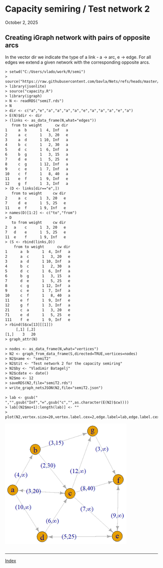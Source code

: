 # Capacity semiring / Test network 2

October 2, 2025

## Creating iGraph network with pairs of opposite arcs

In the vector dir we indicate the type of a link - a -> arc, e -> edge. For all edges we extend a given network with the corresponding opposite arcs.

```
> setwd("C:/Users/vlado/work/R/semi")
> source("https://raw.githubusercontent.com/bavla/Nets/refs/heads/master/netsWeight/netsWeight.R")
> library(jsonlite)
> source("capacity.R")
> library(igraph)
> N <- readRDS("semiT.rds")
> N
> dir <- c("a","e","a","a","a","a","e","a","a","a","e","a")
> E(N)$dir <- dir
> (links <- as_data_frame(N,what="edges"))
   from to weight      cw dir
1     a  b      1  4, Inf   a
2     a  c      1   3, 20   e
3     a  d      1 10, Inf   a
4     b  c      1   2, 30   a
5     d  c      1  6, Inf   a
6     b  g      1   3, 15   a
7     d  e      1   5, 25   e
8     c  g      1 12, Inf   a
9     c  e      1  7, Inf   a
10    c  f      1   8, 40   a
11    e  f      1  9, Inf   e
12    g  f      1  3, Inf   a
> (D <- links[dir=="e",])
   from to weight     cw dir
2     a  c      1  3, 20   e
7     d  e      1  5, 25   e
11    e  f      1 9, Inf   e
> names(D)[1:2] <- c("to","from")
> D
   to from weight     cw dir
2   a    c      1  3, 20   e
7   d    e      1  5, 25   e
11  e    f      1 9, Inf   e
> (S <- rbind(links,D))
    from to weight      cw dir
1      a  b      1  4, Inf   a
2      a  c      1   3, 20   e
3      a  d      1 10, Inf   a
4      b  c      1   2, 30   a
5      d  c      1  6, Inf   a
6      b  g      1   3, 15   a
7      d  e      1   5, 25   e
8      c  g      1 12, Inf   a
9      c  e      1  7, Inf   a
10     c  f      1   8, 40   a
11     e  f      1  9, Inf   e
12     g  f      1  3, Inf   a
21     c  a      1   3, 20   e
71     e  d      1   5, 25   e
111    f  e      1  9, Inf   e
> rbind(S$cw[13][[1]])
     [,1] [,2]
[1,]    3   20
> graph_attr(N)

> nodes <- as_data_frame(N,what="vertices")
> N2 <- graph_from_data_frame(S,directed=TRUE,vertices=nodes)
> N2$name <- "semiT2"
> N2$tit <- "Test network 2 for the capacity semiring"
> N2$by <- "Vladimir Batagelj"
> N2$cdate <- date()
> N2$mo <- 12
> saveRDS(N2,file="semiT2.rds")
> write_graph_netsJSON(N2,file="semiT2.json")

> lab <- gsub(" ","",gsub("Inf","∞",gsub("c","",as.character(E(N2)$cw))))
> lab[(N2$mo+1):length(lab)] <- ""
> plot(N2,vertex.size=20,vertex.label.cex=2,edge.label=lab,edge.label.cex=1.5)
```

<img src="https://github.com/bavla/semirings/blob/master/R/capacity/semiT2.png" width="400" />

```
```


<hr />

[Index](README.md)
